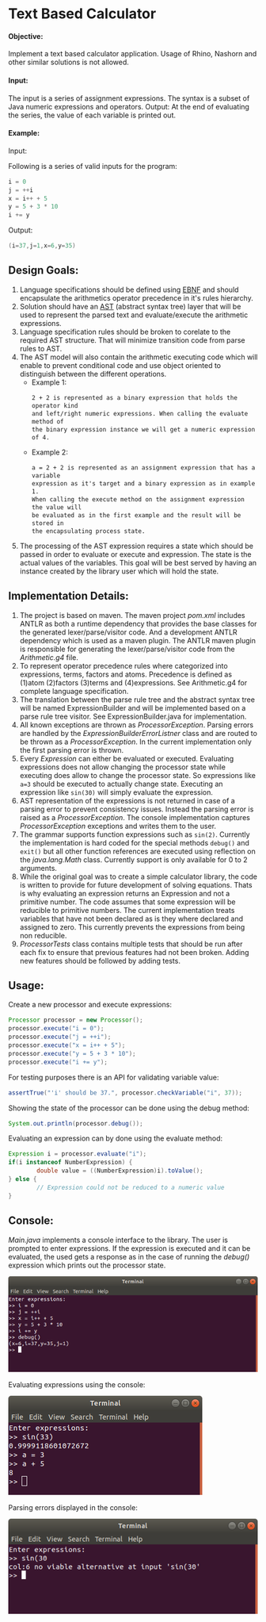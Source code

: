 # Text Based Calculator

#### Objective: 
Implement a text based calculator application. Usage of Rhino, Nashorn and other
similar solutions is not allowed.
#### Input: 
The input is a series of assignment expressions. The syntax is a subset of Java numeric
expressions and operators.
Output: At the end of evaluating the series, the value of each variable is printed out.
#### Example:
Input: 

Following is a series of valid inputs for the program:

```java
i = 0
j = ++i
x = i++ + 5
y = 5 + 3 * 10
i += y
```
Output:

```java
(i=37,j=1,x=6,y=35)
```

## Design Goals:
1. Language specifications should be defined using [EBNF](https://en.wikipedia.org/wiki/Extended_Backus%E2%80%93Naur_form) and should encapsulate
   the arithmetics operator precedence in it's rules hierarchy.
2. Solution should have an [AST](https://en.wikipedia.org/wiki/Abstract_syntax_tree) (abstract syntax tree) layer that will be used to 
   represent the parsed text and evaluate/execute the arithmetic expressions. 
3. Language specification rules should be broken to corelate to the required AST
   structure. That will minimize transition code from parse rules to AST.
4. The AST model will also contain the arithmetic executing code which will
   enable to prevent conditional code and use object oriented to distinguish
   between the different operations.
   *  Example 1:
        ```
        2 + 2 is represented as a binary expression that holds the operator kind
        and left/right numeric expressions. When calling the evaluate method of
        the binary expression instance we will get a numeric expression of 4.
        ```
   * Example 2:
        ```
        a = 2 + 2 is represented as an assignment expression that has a variable
        expression as it's target and a binary expression as in example 1.
        When calling the execute method on the assignment expression the value will
        be evaluated as in the first example and the result will be stored in 
        the encapsulating process state.
        ```
5. The processing of the AST expression requires a state which should be passed
   in order to evaluate or execute and expression. The state is the actual values
   of the variables. This goal will be best served by having an instance created
   by the library user which will hold the state. 
   



## Implementation Details:
1. The project is based on maven. The maven project _pom.xml_ includes ANTLR as both a runtime    dependency that provides the base classes for the generated lexer/parse/visitor code. And a    development ANTLR dependency which is used as a maven plugin. The ANTLR maven plugin is        responsible for generating the lexer/parse/visitor code from the _Arithmetic.g4_ file.
2. To represent operator precedence rules where categorized into expressions, terms,
   factors and atoms. Precedence is defined as (1)atom (2)factors (3)terms and (4)expressions.
   See Arithmetic.g4 for complete language specification.
3. The translation between the parse rule tree and the abstract syntax tree
   will be named ExpressionBuilder and will be implemented based on a parse rule 
   tree visitor. 
   See ExpressionBuilder.java for implementation.
4. All known exceptions are thrown as _ProcessorException_. Parsing errors are handled by the
   _ExpressionBuilderErrorListner_ class and are routed to be thrown as a _ProcessorException_. In the current implementation only the first parsing error is thrown.
5. Every _Expression_ can either be evaluated or executed. Evaluating expressions does not        allow changing the processor state while executing does allow to change the processor          state. So expressions like `a=3` should be executed to actually change state. Executing an     expression like `sin(30)` will simply evaluate the expression. 
6. AST representation of the expressions is not returned in case of a parsing error to prevent    consistency issues. Instead the parsing error is raised as a _ProcessorException_. The         console implementation captures _ProcessorException_ exceptions and writes them to the user.
7. The grammar supports function expressions such as `sin(2)`. Currently the implementation is    hard coded for the special methods `debug()` and `exit()` but all other function               references are executed using reflection on the _java.lang.Math_ class. Currently support      is only available for 0 to 2 arguments.
8. While the original goal was to create a simple calculator library, the code is written to      provide for future development of solving equations. Thats is why evaluating an expression
   returns an Expression and not a primitive number. The code assumes that some expression will be reducible to primitive numbers. The current implementation treats variables that
   have not been declared as is they where declared and assigned to zero. This currently prevents the expressions from being non reducible.
9. _ProcessorTests_ class contains multiple tests that should be run after each fix to ensure 
   that previous features had not been broken. Adding new features should be followed by adding tests. 


## Usage:
Create a new processor and execute expressions:
```java
Processor processor = new Processor();
processor.execute("i = 0");
processor.execute("j = ++i");
processor.execute("x = i++ + 5");
processor.execute("y = 5 + 3 * 10");
processor.execute("i += y");
```

For testing purposes there is an API for validating variable value:
```java
assertTrue("'i' should be 37.", processor.checkVariable("i", 37));
```

Showing the state of the processor can be done using the debug method:
```java
System.out.println(processor.debug());
```

Evaluating an expression can by done using the evaluate method:
```java
Expression i = processor.evaluate("i");
if(i instanceof NumberExpression) {
        double value = ((NumberExpression)i).toValue();
} else {
        // Expression could not be reduced to a numeric value
}
```


## Console:

_Main.java_ implements a console interface to the library. The user is prompted to enter expressions. If the expression is executed and it can be evaluated, the used gets a response as in the case of running the _debug()_ expression which prints out the processor state. 

![Console](images/console.png "Console")

Evaluating expressions using the console:

![Console](images/console_eval.png "Console")

Parsing errors displayed in the console:

![Console](images/console_errors.png "Console")